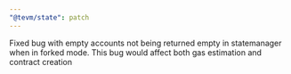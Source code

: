 ```yaml
---
"@tevm/state": patch
---
```


Fixed bug with empty accounts not being returned empty in statemanager when in forked mode. This bug would affect both gas estimation and contract creation
